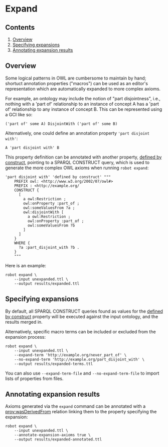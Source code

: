 # Expand

## Contents

1. [Overview](#overview)
2. [Specifying expansions](#specifying-expansions)
3. [Annotating expansion results](#annotating-expansion-results)

## Overview

Some logical patterns in OWL are cumbersome to maintain by hand; shortuct annotation properties ("macros") can be used as an
editor's representation which are automatically expanded to more complex axioms.

For example, an ontology may include the notion of "part disjointness", i.e., nothing with a 'part of' relationship
to an instance of concept A has a 'part of' relationship to any instance of concept B. This can be represented using
a GCI like so:

```
('part of' some A) DisjointWith ('part of' some B)
```

Alternatively, one could define an annotation property `'part disjoint with'`:

```
A 'part disjoint with' B
```

This property definition can be annotated with another property, [defined by construct](http://purl.obolibrary.org/obo/OMO_defined_by_construct),
pointing to a SPARQL CONSTRUCT query, which is used to generate the more complex OWL axioms when running `robot expand`:

```
'part disjoint with' 'defined by construct' """
    PREFIX owl: <http://www.w3.org/2002/07/owl#>
    PREFIX : <http://example.org/
    CONSTRUCT {
      [
        a owl:Restriction ;
        owl:onProperty :part_of ;
        owl:someValuesFrom ?a ;
        owl:disjointWith [
          a owl:Restriction ;
          owl:onProperty :part_of ;
          owl:someValuesFrom ?b
        ]
      ]
    }
    WHERE {
      ?a :part_disjoint_with ?b .
    }
    """
```

Here is an example:

    robot expand \
        --input unexpanded.ttl \
        --output results/expanded.ttl

## Specifying expansions

By default, all SPARQL CONSTRUCT queries found as values for the [defined by construct](http://purl.obolibrary.org/obo/OMO_defined_by_construct) property
will be executed against the input ontology, and the results merged in.

Alternatively, specific macro terms can be included or excluded from the expansion process:

    robot expand \
        --input unexpanded.ttl \
        --expand-term 'http://example.org/never_part_of' \
        --no-expand-term 'http://example.org/part_disjoint_with' \
        --output results/expanded-terms.ttl

You can also use `--expand-term-file` and `--no-expand-term-file` to import lists of properties from files.

## Annotating expansion results

Axioms generated via the `expand` command can be annotated with a [prov:wasDerivedFrom](http://www.w3.org/ns/prov#wasDerivedFrom)
relation linking them to the property specifying the expansion:

    robot expand \
        --input unexpanded.ttl \
        --annotate-expansion-axioms true \
        --output results/expanded-annotated.ttl
